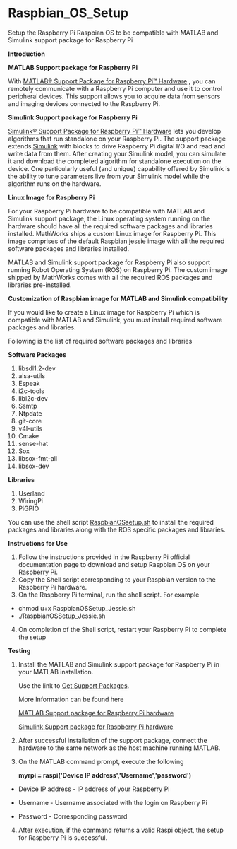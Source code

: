 # Raspbian_OS_Setup
Setup the Raspberry Pi Raspbian OS to be compatible with MATLAB and Simulink support package for Raspberry Pi

**Introduction**

**MATLAB Support package for Raspberry Pi**

With [MATLAB® Support Package for Raspberry Pi™ Hardware](https://www.mathworks.com/discovery/raspberry-pi-programming-matlab-simulink.html) , you can remotely communicate with a Raspberry Pi computer and use it to control peripheral devices. This support allows you to acquire data from sensors and imaging devices connected to the Raspberry Pi.

**Simulink Support package for Raspberry Pi**

[Simulink® Support Package for Raspberry Pi™ Hardware](https://www.mathworks.com/discovery/raspberry-pi-programming-matlab-simulink.html) lets you develop algorithms that run standalone on your Raspberry Pi. The support package extends [Simulink](https://www.mathworks.com/products/simulink.html) with blocks to drive Raspberry Pi digital I/O and read and write data from them. After creating your Simulink model, you can simulate it and download the completed algorithm for standalone execution on the device. One particularly useful (and unique) capability offered by Simulink is the ability to tune parameters live from your Simulink model while the algorithm runs on the hardware.

**Linux Image for Raspberry Pi**

For your Raspberry Pi hardware to be compatible with MATLAB and Simulink support package, the Linux operating system running on the hardware should have all the required software packages and libraries installed. MathWorks ships a custom Linux image for Raspberry Pi. This image comprises of the default Raspbian jessie image with all the required software packages and libraries installed.

MATLAB and Simulink support package for Raspberry Pi also support running Robot Operating System (ROS) on Raspberry Pi. The custom image shipped by MathWorks comes with all the required ROS packages and libraries pre-installed.

**Customization of Raspbian image for MATLAB and Simulink compatibility**

If you would like to create a Linux image for Raspberry Pi which is compatible with MATLAB and Simulink, you must install required software packages and libraries.

Following is the list of required software packages and libraries

**Software Packages**

  1. libsdl1.2-dev
  2. alsa-utils
  3. Espeak
  4. i2c-tools
  5. libi2c-dev
  6. Ssmtp
  7. Ntpdate
  8. git-core
  9. v4l-utils
  10. Cmake
  11. sense-hat
  12. Sox
  13. libsox-fmt-all
  14. libsox-dev

**Libraries**

1. Userland
2. WiringPi
3. PiGPIO

You can use the shell script [RaspbianOSsetup.sh](/RaspbianOSsetup.sh) to install the required packages and libraries along with the ROS specific packages and libraries.

**Instructions for Use**

  1. Follow the instructions provided in the Raspberry Pi official documentation page to download and setup Raspbian OS on your        Raspberry Pi.
  2. Copy the Shell script corresponding to your Raspbian version to the Raspberry Pi hardware. 
  3. On the Raspberry Pi terminal, run the shell script.
  For example
 - chmod u+x RaspbianOSSetup_Jessie.sh
 - ./RaspbianOSSetup_Jessie.sh
 4. On completion of the Shell script, restart your Raspberry Pi to complete the setup

**Testing**

1. Install the MATLAB and Simulink support package for Raspberry Pi in your MATLAB installation.

     Use the link to [Get Support Packages](https://www.mathworks.com/matlabcentral/fileexchange/40313?download=true).

     More Information can be found here

      [MATLAB Support package for Raspberry Pi hardware](https://www.mathworks.com/hardware-support/raspberry-pi-matlab.html)

      [Simulink Support package for Raspberry Pi hardware](https://www.mathworks.com/hardware-support/raspberry-pi-simulink.html)

2.  After successful installation of the support package, connect the hardware to the same network as the host machine running MATLAB.
3. On the MATLAB command prompt, execute the following

   **myrpi = raspi(&#39;Device IP address&#39;,&#39;Username&#39;,&#39;password&#39;)**

  - Device IP address - IP address of your Raspberry Pi

  - Username - Username associated with the login on Raspberry Pi

  - Password - Corresponding password

4. After execution, if the command returns a valid Raspi object, the setup for Raspberry Pi is successful.

